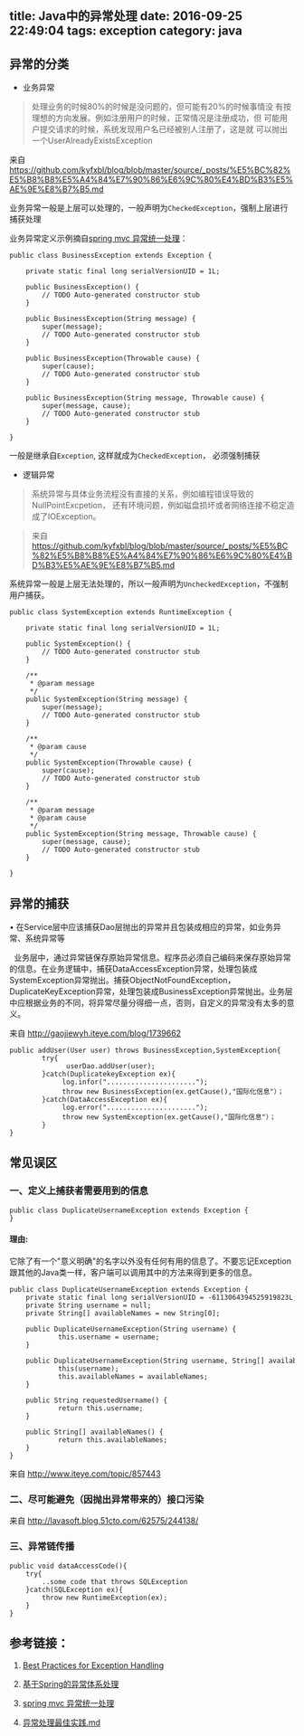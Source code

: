 title: Java中的异常处理
date: 2016-09-25 22:49:04
tags: exception
category: java
---

## 异常的分类

* 业务异常

> 处理业务的时候80%的时候是没问题的，但可能有20%的时候事情没
> 有按理想的方向发展。例如注册用户的时候，正常情况是注册成功，但
> 可能用户提交请求的时候，系统发现用户名已经被别人注册了，这是就
> 可以抛出一个UserAlreadyExistsException
>
来自 <https://github.com/kyfxbl/blog/blob/master/source/_posts/%E5%BC%82%E5%B8%B8%E5%A4%84%E7%90%86%E6%9C%80%E4%BD%B3%E5%AE%9E%E8%B7%B5.md>

业务异常一般是上层可以处理的，一般声明为`CheckedException`，强制上层进行捕获处理

业务异常定义示例摘自[spring mvc 异常统一处理](http://gaojiewyh.iteye.com/blog/1297746#bc2369985)：

```
public class BusinessException extends Exception {  
   
    private static final long serialVersionUID = 1L;  
   
    public BusinessException() {  
        // TODO Auto-generated constructor stub  
    }  
   
    public BusinessException(String message) {  
        super(message);  
        // TODO Auto-generated constructor stub  
    }  
   
    public BusinessException(Throwable cause) {  
        super(cause);  
        // TODO Auto-generated constructor stub  
    }  
   
    public BusinessException(String message, Throwable cause) {  
        super(message, cause);  
        // TODO Auto-generated constructor stub  
    }  
   
}  
```

一般是继承自`Exception`, 这样就成为`CheckedException`， 必须强制捕获

* 逻辑异常

> 系统异常与具体业务流程没有直接的关系，例如编程错误导致的NullPointExcpetion，
> 还有环境问题，例如磁盘损坏或者网络连接不稳定造成了IOException。

> 来自  <https://github.com/kyfxbl/blog/blob/master/source/_posts/%E5%BC%82%E5%B8%B8%E5%A4%84%E7%90%86%E6%9C%80%E4%BD%B3%E5%AE%9E%E8%B7%B5.md>

系统异常一般是上层无法处理的，所以一般声明为`UncheckedException`，不强制用户捕获。
```
public class SystemException extends RuntimeException {  
   
    private static final long serialVersionUID = 1L;  
   
    public SystemException() {  
        // TODO Auto-generated constructor stub  
    }  
   
    /** 
     * @param message 
     */  
    public SystemException(String message) {  
        super(message);  
        // TODO Auto-generated constructor stub  
    }  
   
    /** 
     * @param cause 
     */  
    public SystemException(Throwable cause) {  
        super(cause);  
        // TODO Auto-generated constructor stub  
    }  
   
    /** 
     * @param message 
     * @param cause 
     */  
    public SystemException(String message, Throwable cause) {  
        super(message, cause);  
        // TODO Auto-generated constructor stub  
    }  
   
}  

```

## 异常的捕获

• 在Service层中应该捕获Dao层抛出的异常并且包装成相应的异常，如业务异常、系统异常等

  业务层中，通过异常链保存原始异常信息。程序员必须自己编码来保存原始异常的信息。在业务逻辑中，捕获DataAccessException异常，处理包装成SystemException异常抛出。捕获ObjectNotFoundException，DuplicateKeyException异常，处理包装成BusinessException异常抛出。业务层中应根据业务的不同，将异常尽量分得细一点，否则，自定义的异常没有太多的意义。

来自 <http://gaojiewyh.iteye.com/blog/1739662>

```
public addUser(User user) throws BusinessException,SystemException{  
        try{  
              userDao.addUser(user);  
        }catch(DuplicatekeyException ex){  
             log.infor("......................");  
             throw new BusinessException(ex.getCause(),"国际化信息"）；  
        }catch(DataAccessException ex){  
             log.error("......................");  
             throw new SystemException(ex.getCause(),"国际化信息"）；  
        }  
}  

```

## 常见误区

### 一、定义上捕获者需要用到的信息

```
public class DuplicateUsernameException extends Exception {  
}  
```

#### 理由: 
它除了有一个"意义明确"的名字以外没有任何有用的信息了。不要忘记Exception跟其他的Java类一样，客户端可以调用其中的方法来得到更多的信息。  

```
public class DuplicateUsernameException extends Exception {
    private static final long serialVersionUID = -6113064394525919823L;
    private String username = null;
    private String[] availableNames = new String[0];
 
    public DuplicateUsernameException(String username) {
            this.username = username;
    }
 
    public DuplicateUsernameException(String username, String[] availableNames) {
            this(username);
            this.availableNames = availableNames;
    }
 
    public String requestedUsername() {
            return this.username;
    }
 
    public String[] availableNames() {
            return this.availableNames;
    }
}
```
来自 <http://www.iteye.com/topic/857443>

### 二、尽可能避免（因抛出异常带来的）接口污染

来自 <http://lavasoft.blog.51cto.com/62575/244138/>

### 三、异常链传播

```
public void dataAccessCode(){
    try{
        ..some code that throws SQLException
    }catch(SQLException ex){
        throw new RuntimeException(ex);
    }
}
```

## 参考链接：

1. [Best Practices for Exception Handling](http://www.onjava.com/pub/a/onjava/2003/11/19/exceptions.html?page=2)

2. [基于Spring的异常体系处理](http://gaojiewyh.iteye.com/blog/1739662)

3. [spring mvc 异常统一处理](http://gaojiewyh.iteye.com/blog/1297746#bc2369985)

4. [异常处理最佳实践.md](https://github.com/kyfxbl/blog/blob/master/source/_posts/%E5%BC%82%E5%B8%B8%E5%A4%84%E7%90%86%E6%9C%80%E4%BD%B3%E5%AE%9E%E8%B7%B5.md)

